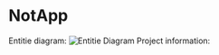 # NotApp
Entitie diagram: ![Entitie Diagram](https://user-images.githubusercontent.com/95306527/178099105-09054d66-d581-49ba-a531-c44ea752d7c1.jpg)
Project information: 
